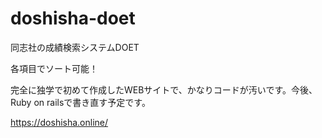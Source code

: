 # doshisha-doet
同志社の成績検索システムDOET

各項目でソート可能！

完全に独学で初めて作成したWEBサイトで、かなりコードが汚いです。今後、Ruby on railsで書き直す予定です。

https://doshisha.online/
